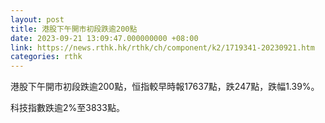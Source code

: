 ```yaml
---
layout: post
title: 港股下午開市初段跌逾200點
date: 2023-09-21 13:09:47.000000000 +08:00
link: https://news.rthk.hk/rthk/ch/component/k2/1719341-20230921.htm
categories: rthk
---
```


港股下午開市初段跌逾200點，恒指較早時報17637點，跌247點，跌幅1.39%。

科技指數跌逾2%至3833點。
